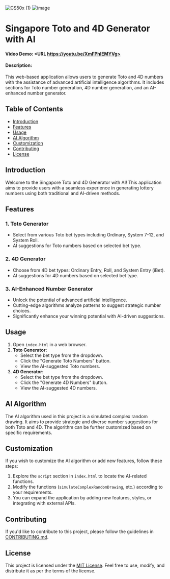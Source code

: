 ![CS50x (1)](https://github.com/adithyodw/CS50HarvardX/assets/45558534/39bde0d7-1cfc-414a-bd77-12df96e7035a)
![image](https://github.com/adithyodw/CS50HarvardX/assets/45558534/7d45f426-9ad5-4fb9-8437-c5a786f315b5)






# Singapore Toto and 4D Generator with AI

#### Video Demo:  <URL https://youtu.be/XmFPhIEMYVg>
#### Description:

This web-based application allows users to generate Toto and 4D numbers with the assistance of advanced artificial intelligence algorithms. It includes sections for Toto number generation, 4D number generation, and an AI-enhanced number generator.

## Table of Contents

- [Introduction](#introduction)
- [Features](#features)
- [Usage](#usage)
- [AI Algorithm](#ai-algorithm)
- [Customization](#customization)
- [Contributing](#contributing)
- [License](#license)

## Introduction

Welcome to the Singapore Toto and 4D Generator with AI! This application aims to provide users with a seamless experience in generating lottery numbers using both traditional and AI-driven methods.

## Features

### 1. Toto Generator
- Select from various Toto bet types including Ordinary, System 7-12, and System Roll.
- AI suggestions for Toto numbers based on selected bet type.

### 2. 4D Generator
- Choose from 4D bet types: Ordinary Entry, Roll, and System Entry (iBet).
- AI suggestions for 4D numbers based on selected bet type.

### 3. AI-Enhanced Number Generator
- Unlock the potential of advanced artificial intelligence.
- Cutting-edge algorithms analyze patterns to suggest strategic number choices.
- Significantly enhance your winning potential with AI-driven suggestions.

## Usage

1. Open `index.html` in a web browser.
2. **Toto Generator:**
   - Select the bet type from the dropdown.
   - Click the "Generate Toto Numbers" button.
   - View the AI-suggested Toto numbers.
3. **4D Generator:**
   - Select the bet type from the dropdown.
   - Click the "Generate 4D Numbers" button.
   - View the AI-suggested 4D numbers.

## AI Algorithm

The AI algorithm used in this project is a simulated complex random drawing. It aims to provide strategic and diverse number suggestions for both Toto and 4D. The algorithm can be further customized based on specific requirements.

## Customization

If you wish to customize the AI algorithm or add new features, follow these steps:

1. Explore the `script` section in `index.html` to locate the AI-related functions.
2. Modify the functions (`simulateComplexRandomDrawing`, etc.) according to your requirements.
3. You can expand the application by adding new features, styles, or integrating with external APIs.

## Contributing

If you'd like to contribute to this project, please follow the guidelines in [CONTRIBUTING.md](CONTRIBUTING.md).

## License

This project is licensed under the [MIT License](LICENSE). Feel free to use, modify, and distribute it as per the terms of the license.
